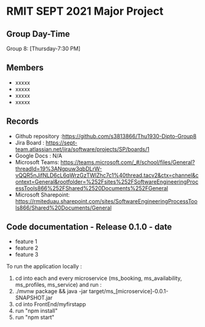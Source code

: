 # RMIT SEPT 2021 Major Project

## Group Day-Time

Group 8: [Thursday-7:30 PM]

## Members

* xxxxx
* xxxxx
* xxxxx
* xxxxx

## Records

* Github repository :<https://github.com/s3813866/Thu1930-Dipto-Group8>
* Jira Board : <https://sept-team.atlassian.net/jira/software/projects/SP/boards/1>
* Google Docs : N/A
* Microsoft Teams: <https://teams.microsoft.com/_#/school/files/General?threadId=19%3ANgpuw3qbDLrW-vQQR5nJjfNLD6cL6qWrzGzTWlZhc7c1%40thread.tacv2&ctx=channel&context=General&rootfolder=%252Fsites%252FSoftwareEngineeringProcessTools866%252FShared%2520Documents%252FGeneral>
* Microsoft Sharepoint: <https://rmiteduau.sharepoint.com/sites/SoftwareEngineeringProcessTools866/Shared%20Documents/General>

## Code documentation - Release 0.1.0 - date

* feature 1
* feature 2
* feature 3
  
To run the application locally :

1) cd into each and every microservice (ms_booking, ms_availability, ms_profiles, ms_service) and run :
2) ./mvnw package && java -jar target/ms_[microservice]-0.0.1-SNAPSHOT.jar
3) cd into FrontEnd/myfirstapp
4) run "npm install"
5) run "npm start"
